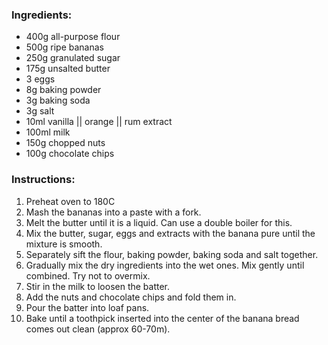 ### Ingredients:

* 400g all-purpose flour
* 500g ripe bananas
* 250g granulated sugar
* 175g unsalted butter
* 3 eggs
* 8g baking powder
* 3g baking soda
* 3g salt
* 10ml vanilla || orange || rum extract
* 100ml milk
* 150g chopped nuts
* 100g chocolate chips

### Instructions:

1. Preheat oven to 180C
2. Mash the bananas into a paste with a fork.
3. Melt the butter until it is a liquid. Can use a double boiler for this.
4. Mix the butter, sugar, eggs and extracts with the banana pure until the mixture is smooth.
4. Separately sift the flour, baking powder, baking soda and salt together.
5. Gradually mix the dry ingredients into the wet ones. Mix gently until combined. Try not to overmix.
6. Stir in the milk to loosen the batter.
7. Add the nuts and chocolate chips and fold them in.
8. Pour the batter into loaf pans.
9. Bake until a toothpick inserted into the center of the banana bread comes out clean (approx 60-70m).
